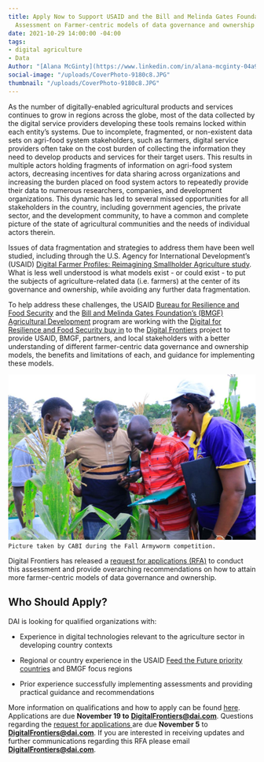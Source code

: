 ```yaml
---
title: Apply Now to Support USAID and the Bill and Melinda Gates Foundation on an
  Assessment on Farmer-centric models of data governance and ownership
date: 2021-10-29 14:00:00 -04:00
tags:
- digital agriculture
- Data
Author: "[Alana McGinty](https://www.linkedin.com/in/alana-mcginty-04a91657/)"
social-image: "/uploads/CoverPhoto-9180c8.JPG"
thumbnail: "/uploads/CoverPhoto-9180c8.JPG"
---
```


As the number of digitally-enabled agricultural products and services continues to grow in regions across the globe, most of the data collected by the digital service providers developing these tools remains locked within each entity’s systems. Due to incomplete, fragmented, or non-existent data sets on agri-food system stakeholders, such as farmers, digital service providers often take on the cost burden of collecting the information they need to develop products and services for their target users. This results in multiple actors holding fragments of information on agri-food system actors, decreasing incentives for data sharing across organizations and increasing the burden placed on food system actors to repeatedly provide their data to numerous researchers, companies, and development organizations. This dynamic has led to several missed opportunities for all stakeholders in the country, including government agencies, the private sector, and the development community, to have a common and complete picture of the state of agricultural communities and the needs of individual actors therein.

Issues of data fragmentation and strategies to address them have been well studied, including through the U.S. Agency for International Development’s (USAID) [Digital Farmer Profiles: Reimagining Smallholder Agriculture study](https://www.usaid.gov/sites/default/files/documents/15396/Data_Driven_Agriculture_Farmer_Profile.pdf). What is less well understood is what models exist - or could exist - to put the subjects of agriculture-related data (i.e. farmers) at the center of its governance and ownership, while avoiding any further data fragmentation.

To help address these challenges, the USAID [Bureau for Resilience and Food Security](https://www.usaid.gov/who-we-are/organization/bureaus/bureau-resilience-and-food-security) and the [Bill and Melinda Gates Foundation’s (BMGF) Agricultural Development](https://www.gatesfoundation.org/our-work/programs/global-growth-and-opportunity/agricultural-development) program are working with the [Digital for Resilience and Food Security buy in](https://agrilinks.org/activities/digital-frontiers-digital-resilience-and-food-security) to the [Digital Frontiers](https://www.dai.com/our-work/projects/worldwide-digital-frontiers-df) project to provide USAID, BMGF, partners, and local stakeholders with a better understanding of different farmer-centric data governance and ownership models, the benefits and limitations of each, and guidance for implementing these models.

![CoverPhoto-9180c8.JPG](/uploads/CoverPhoto-9180c8.JPG)`Picture taken by CABI during the Fall Armyworm competition.`

Digital Frontiers has released a [request for applications (RFA)](https://drive.google.com/file/d/1YqwpdqBHXxtxKIVd-FyJswg6KU6whHuJ/view?usp=sharing) to conduct this assessment and provide overarching recommendations on how to attain more farmer-centric models of data governance and ownership.

## Who Should Apply?

DAI is looking for qualified organizations with:

* Experience in digital technologies relevant to the agriculture sector in developing country contexts

* Regional or country experience in the USAID [Feed the Future priority countries](https://www.usaid.gov/what-we-do/agriculture-and-food-security/increasing-food-security-through-feed-future) and BMGF focus regions

* Prior experience successfully implementing assessments and providing practical guidance and recommendations

More information on qualifications and how to apply can be found [here](https://drive.google.com/file/d/1YqwpdqBHXxtxKIVd-FyJswg6KU6whHuJ/view?usp=sharing). Applications are due **November 19 to** **[DigitalFrontiers@dai.com](mailto:DigitalFrontiers@dai.com)**. Questions regarding the [request for applications ](https://drive.google.com/file/d/1YqwpdqBHXxtxKIVd-FyJswg6KU6whHuJ/view?usp=sharing)are due **November 5** to **[DigitalFrontiers@dai.com](mailto:DigitalFrontiers@dai.com)**. If you are interested in receiving updates and further communications regarding this RFA please email **[DigitalFrontiers@dai.com](mailto:DigitalFrontiers@dai.com)**.